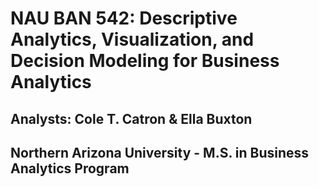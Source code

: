 # NAU BAN 542: Descriptive Analytics, Visualization, and Decision Modeling for Business Analytics

## Analysts: Cole T. Catron & Ella Buxton
## Northern Arizona University - M.S. in Business Analytics Program

